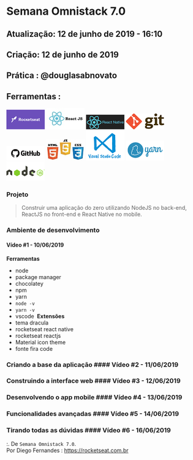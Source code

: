 # Semana Omnistack 7.0

## Atualização: 12 de junho de 2019 - 16:10
## Criação: 12 de junho de 2019
## Prática : @douglasabnovato

## Ferramentas : 

![Rocketseat](/images/logo-rocketseat.png)
![ReactJS](/images/logo-reactjs.jpg)
![React Native](/images/logo-react-native.png)
![Git](/images/logo-git.png)
![Github](/images/logo-github.png)
![HTML/CSS/Javascript](/images/logo-html-css-js.jpeg)
![VSCode](/images/logo-VSCode.png)
![Yarn](/images/logo-yarn.png)
![Nodejs](/images/logo-nodejs.png)

### Projeto
> Construir uma aplicação do zero utilizando NodeJS no back-end, ReactJS no front-end e React Native no mobile.

### Ambiente de desenvolvimento
#### Vídeo #1 - 10/06/2019
**Ferramentas**
- node 
- package manager 
- chocolatey
- npm 
- yarn
- `node -v`
- `yarn -v`
- vscode&nbsp;
**Extensões**
- tema dracula
- rocketseat react native
- rocketseat reactjs
- Material icon theme
- fonte fira code

### Criando a base da aplicação #### Vídeo #2 - 11/06/2019

### Construindo a interface web #### Vídeo #3 - 12/06/2019 

### Desenvolvendo o app mobile #### Vídeo #4 - 13/06/2019

### Funcionalidades avançadas #### Vídeo #5 - 14/06/2019 

### Tirando todas as dúvidas #### Vídeo #6 - 16/06/2019 

:. De `Semana Omnistack 7.0`.<br/> 
Por Diego Fernandes : https://rocketseat.com.br